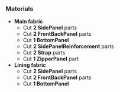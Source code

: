 ### Materials

-   **Main fabric**
    -   Cut **2 SidePanel** parts
    -   Cut **2 FrontBackPanel** parts
    -   Cut **1 BottomPanel**
    -   Cut **2 SidePanelReinforcement** parts
    -   Cut **2 Strap** parts
    -   Cut **1 ZipperPanel** part
-   **Lining fabric**
    -   Cut **2 SidePanel** parts
    -   Cut **2 FrontBackPanel** parts
    -   Cut **1 BottomPanel**
